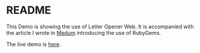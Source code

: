 # README

This Demo is showing the use of Letter Opener Web.
It is accompanied with the article I wrote in [Medum][MED] introducing the use of RubyGems.

The live demo is [here][DEMO].

[MED]: <https://medium.com/實用的rubygems/letter-opener-web-在瀏覽器看系統發出來的電郵-9eff647bd0a0>
[DEMO]: <http://demo-letter-opener-web.herokuapp.com>

